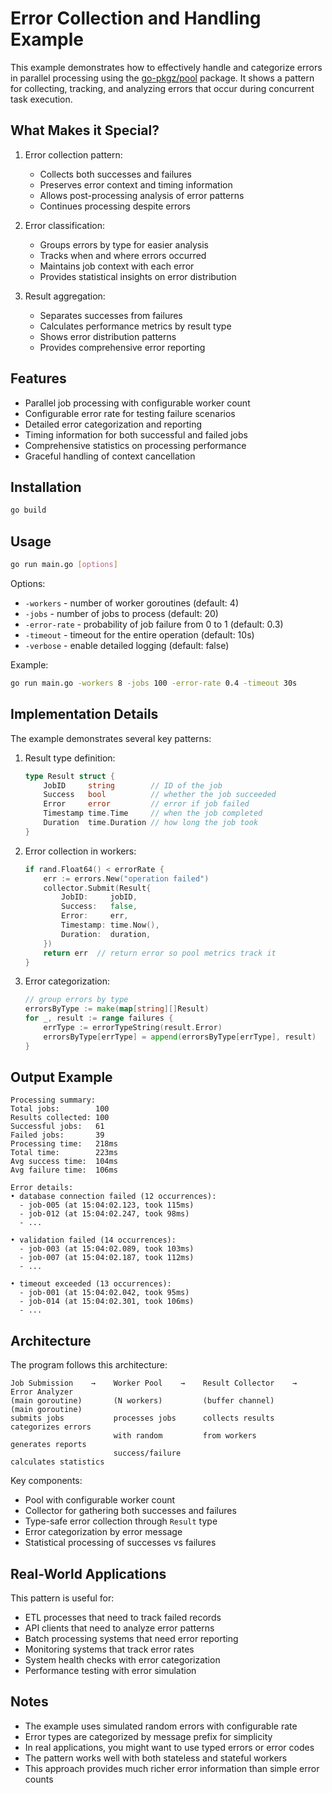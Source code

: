 # Error Collection and Handling Example

This example demonstrates how to effectively handle and categorize errors in parallel processing using the [go-pkgz/pool](https://github.com/go-pkgz/pool) package. It shows a pattern for collecting, tracking, and analyzing errors that occur during concurrent task execution.

## What Makes it Special?

1. Error collection pattern:
    - Collects both successes and failures
    - Preserves error context and timing information
    - Allows post-processing analysis of error patterns
    - Continues processing despite errors

2. Error classification:
    - Groups errors by type for easier analysis
    - Tracks when and where errors occurred
    - Maintains job context with each error
    - Provides statistical insights on error distribution

3. Result aggregation:
    - Separates successes from failures
    - Calculates performance metrics by result type
    - Shows error distribution patterns
    - Provides comprehensive error reporting

## Features

- Parallel job processing with configurable worker count
- Configurable error rate for testing failure scenarios
- Detailed error categorization and reporting
- Timing information for both successful and failed jobs
- Comprehensive statistics on processing performance
- Graceful handling of context cancellation

## Installation

```bash
go build
```

## Usage

```bash
go run main.go [options]
```

Options:
- `-workers` - number of worker goroutines (default: 4)
- `-jobs` - number of jobs to process (default: 20)
- `-error-rate` - probability of job failure from 0 to 1 (default: 0.3)
- `-timeout` - timeout for the entire operation (default: 10s)
- `-verbose` - enable detailed logging (default: false)

Example:
```bash
go run main.go -workers 8 -jobs 100 -error-rate 0.4 -timeout 30s
```

## Implementation Details

The example demonstrates several key patterns:

1. Result type definition:
   ```go
   type Result struct {
       JobID     string        // ID of the job
       Success   bool          // whether the job succeeded
       Error     error         // error if job failed
       Timestamp time.Time     // when the job completed
       Duration  time.Duration // how long the job took
   }
   ```

2. Error collection in workers:
   ```go
   if rand.Float64() < errorRate {
       err := errors.New("operation failed")
       collector.Submit(Result{
           JobID:     jobID,
           Success:   false,
           Error:     err,
           Timestamp: time.Now(),
           Duration:  duration,
       })
       return err  // return error so pool metrics track it
   }
   ```

3. Error categorization:
   ```go
   // group errors by type
   errorsByType := make(map[string][]Result)
   for _, result := range failures {
       errType := errorTypeString(result.Error)
       errorsByType[errType] = append(errorsByType[errType], result)
   }
   ```

## Output Example

```
Processing summary:
Total jobs:        100
Results collected: 100
Successful jobs:   61
Failed jobs:       39
Processing time:   218ms
Total time:        223ms
Avg success time:  104ms
Avg failure time:  106ms

Error details:
• database connection failed (12 occurrences):
  - job-005 (at 15:04:02.123, took 115ms)
  - job-012 (at 15:04:02.247, took 98ms)
  - ...

• validation failed (14 occurrences):
  - job-003 (at 15:04:02.089, took 103ms)
  - job-007 (at 15:04:02.187, took 112ms)
  - ...

• timeout exceeded (13 occurrences):
  - job-001 (at 15:04:02.042, took 95ms)
  - job-014 (at 15:04:02.301, took 106ms)
  - ...
```

## Architecture

The program follows this architecture:

```
Job Submission    →    Worker Pool    →    Result Collector    →    Error Analyzer
(main goroutine)       (N workers)         (buffer channel)        (main goroutine)
submits jobs           processes jobs      collects results        categorizes errors
                       with random         from workers            generates reports
                       success/failure                             calculates statistics
```

Key components:
- Pool with configurable worker count
- Collector for gathering both successes and failures
- Type-safe error collection through `Result` type
- Error categorization by error message
- Statistical processing of successes vs failures

## Real-World Applications

This pattern is useful for:
- ETL processes that need to track failed records
- API clients that need to analyze error patterns
- Batch processing systems that need error reporting
- Monitoring systems that track error rates
- System health checks with error categorization
- Performance testing with error simulation

## Notes

- The example uses simulated random errors with configurable rate
- Error types are categorized by message prefix for simplicity
- In real applications, you might want to use typed errors or error codes
- The pattern works well with both stateless and stateful workers
- This approach provides much richer error information than simple error counts